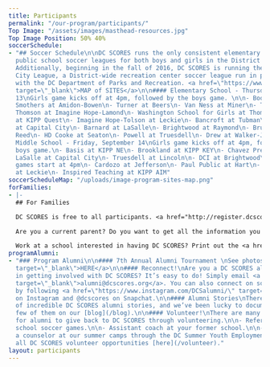 ```yaml
---
title: Participants
permalink: "/our-program/participants/"
Top Image: "/assets/images/masthead-resources.jpg"
Top Image Position: 50% 40%
soccerSchedule:
- "## Soccer Schedule\n\nDC SCORES runs the only consistent elementary and middle
  public school soccer leagues for both boys and girls in the District of Columbia.
  Additionally, beginning in the fall of 2016, DC SCORES is running the DC SCORES
  City League, a District-wide recreation center soccer league run in partnership
  with the DC Department of Parks and Recreation. <a href=\"https://www.google.com/maps/d/u/0/viewer?mid=1ArueGtkLKryfnhjFva-7hHSZlD8&ll=38.8939219214454%2C-77.01469049999997&z=12\"
  target=\"_blank\">MAP of SITES</a>\n\n#### Elementary School - Thursday, September
  13\nGirls game kicks off at 4pm, followed by the boys game. \n\n- Boone at Aiton\n-
  Smothers at Amidon-Bowen\n- Turner at Beers\n- Van Ness at Miner\n- Tyler at Burrville\n-
  Thomson at Imagine Hope-Lamond\n- Washington School for Girls at Thomas\n- JC Nalle
  at KIPP Quest\n- Imagine Hope-Tolson at Leckie\n- Bancroft at Tubman\n- Garrison
  at Capital City\n- Barnard at LaSalle\n- Brightwood at Raymond\n- Bruce-Monroe at
  Reed\n- HD Cooke at Seaton\n- Powell at Truesdell\n- Drew at Walker-Jones\n\n####
  Middle School - Friday, September 14\nGirls game kicks off at 4pm, followed by the
  boys game.\n- Basis at KIPP NE\n- Brookland at KIPP KEY\n- Chavez Prep at KIPP WILL\n-
  LaSalle at Capital City\n- Truesdell at Lincoln\n- DCI at Brightwood\n\nCOED - CoEd
  games start at 4pm\n- Cardozo at Jefferson\n- Paul Public at Hart\n- MacFarland
  at Leckie\n- Inspired Teaching at KIPP AIM"
soccerScheduleMap: "/uploads/image-program-sites-map.png"
forFamilies:
- |-
  ## For Families

  DC SCORES is free to all participants. <a href="http://register.dcscores.org" target="_blank">Register your child/children</a> for the next DC SCORES programming season (we’re year-round), or for summer camps <a href="http://summer.dcscores.org/" target="_blank">HERE</a>

  Are you a current parent? Do you want to get all the information you need? Click <a href="https://parents.dcscores.org/" target="_blank">HERE</a>

  Work at a school interested in having DC SCORES? Print out the <a href="https://drive.google.com/file/d/11F1BG9gXQWi7vK1bQ2W-K74CERlA6aP1/view?usp=sharing" target="_blank">application form</a>.
programAlumni:
- "### Program Alumni\n\n#### 7th Annual Alumni Tournament \nSee photos <a href=\"https://www.flickr.com/photos/dcscorespictures/albums/72157691961383872\"
  target=\"_blank\">HERE</a>\n\n#### Reconnect!\nAre you a DC SCORES alumnus interested
  in getting involved with DC SCORES? It’s easy to do! Simply email <a href=\"mailto:alumni@dcscores.org\"
  target=\"_blank\">alumni@dcscores.org</a>. You can also connect on social media
  by following <a href=\"https://www.instagram.com/DCSalumni/\" target=\"_blank\">@DCSalumni</a>
  on Instagram and @dcscores on Snapchat.\n\n#### Alumni Stories\nThere are hundreds
  of incredible DC SCORES alumni stories, and we’ve been lucky to document just a
  few of them on our [blog](/blog).\n\n#### Volunteer!\nThere are many great ways
  for alumni to give back to DC SCORES through volunteering.\n\n- Referee elementary
  school soccer games.\n\n- Assistant coach at your former school.\n\n- Apply to be
  a counselor at our summer camps through the DC Summer Youth Employment Program (SYEP).\n\nView
  all DC SCORES volunteer opportunities [here](/volunteer)."
layout: participants
---
```


> # 